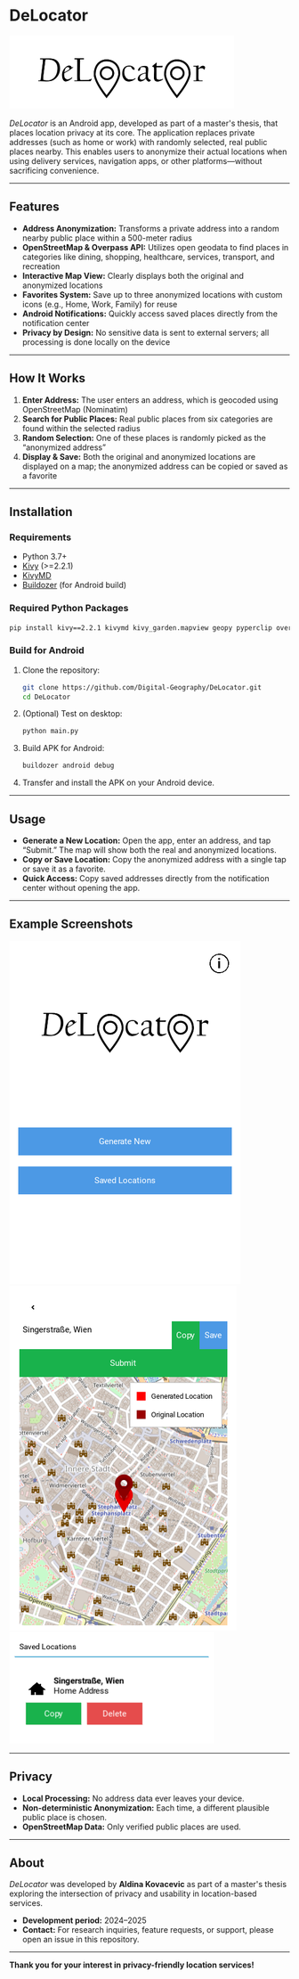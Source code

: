 # DeLocator

![Logo](github_pngs/logo.png)

_DeLocator_ is an Android app, developed as part of a master's thesis, that places location privacy at its core. The application replaces private addresses (such as home or work) with randomly selected, real public places nearby. This enables users to anonymize their actual locations when using delivery services, navigation apps, or other platforms—without sacrificing convenience.

---

## Features

- **Address Anonymization:** Transforms a private address into a random nearby public place within a 500-meter radius
- **OpenStreetMap & Overpass API:** Utilizes open geodata to find places in categories like dining, shopping, healthcare, services, transport, and recreation
- **Interactive Map View:** Clearly displays both the original and anonymized locations
- **Favorites System:** Save up to three anonymized locations with custom icons (e.g., Home, Work, Family) for reuse
- **Android Notifications:** Quickly access saved places directly from the notification center
- **Privacy by Design:** No sensitive data is sent to external servers; all processing is done locally on the device

---

## How It Works

1. **Enter Address:** The user enters an address, which is geocoded using OpenStreetMap (Nominatim)
2. **Search for Public Places:** Real public places from six categories are found within the selected radius
3. **Random Selection:** One of these places is randomly picked as the “anonymized address”
4. **Display & Save:** Both the original and anonymized locations are displayed on a map; the anonymized address can be copied or saved as a favorite

---

## Installation

### Requirements

- Python 3.7+
- [Kivy](https://kivy.org/#download) (>=2.2.1)
- [KivyMD](https://kivymd.readthedocs.io/)
- [Buildozer](https://github.com/kivy/buildozer) (for Android build)

### Required Python Packages

```bash
pip install kivy==2.2.1 kivymd kivy_garden.mapview geopy pyperclip overpass certifi openssl osm2geojson shapely urllib3 plyer
```

### Build for Android

1. Clone the repository:
   ```bash
   git clone https://github.com/Digital-Geography/DeLocator.git
   cd DeLocator
   ```
2. (Optional) Test on desktop:
   ```bash
   python main.py
   ```
3. Build APK for Android:
   ```bash
   buildozer android debug
   ```
4. Transfer and install the APK on your Android device.

---

## Usage

- **Generate a New Location:** Open the app, enter an address, and tap “Submit.” The map will show both the real and anonymized locations.
- **Copy or Save Location:** Copy the anonymized address with a single tap or save it as a favorite.
- **Quick Access:** Copy saved addresses directly from the notification center without opening the app.

---

## Example Screenshots

![Start Screen](github_pngs/main_screen.png)
![Map View](github_pngs/map_view.png)
![Favorites](github_pngs/saved_locations.png)

---

## Privacy

- **Local Processing:** No address data ever leaves your device.
- **Non-deterministic Anonymization:** Each time, a different plausible public place is chosen.
- **OpenStreetMap Data:** Only verified public places are used.

---


## About

_DeLocator_ was developed by **Aldina Kovacevic** as part of a master's thesis exploring the intersection of privacy and usability in location-based services.

- **Development period:** 2024–2025
- **Contact:** For research inquiries, feature requests, or support, please open an issue in this repository.

---

**Thank you for your interest in privacy-friendly location services!**
